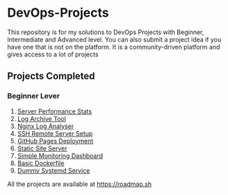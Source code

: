 # DevOps-Projects

This repository is for my solutions to DevOps Projects with Beginner, Intermediate and Advanced level.
You can also submit a project idea if you have one that is not on the platform.
It is a community-driven platform and gives access to a lot of projects

## Projects Completed

### Beginner Lever

1. [Server Performance Stats](https://roadmap.sh/projects/server-stats)
2. [Log Archive Tool](https://roadmap.sh/projects/log-archive-tool)
3. [Nginx Log Analyser](https://roadmap.sh/projects/nginx-log-analyser)
4. [SSH Remote Server Setup](https://roadmap.sh/projects/ssh-remote-server-setup)
5. [GitHub Pages Deployment](https://roadmap.sh/projects/github-actions-deployment-workflow)
6. [Static Site Server](https://roadmap.sh/projects/static-site-server)
7. [Simple Monitoring Dashboard](https://roadmap.sh/projects/simple-monitoring-dashboard)
8. [Basic Dockerfile](https://roadmap.sh/projects/basic-dockerfile)
9. [Dummy Systemd Service](https://roadmap.sh/projects/dummy-systemd-service)

All the projects are available at <https://roadmap.sh>
